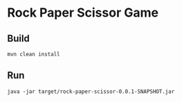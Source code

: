 # Rock Paper Scissor Game #

## Build ##
``mvn clean install``

## Run ##
``java -jar target/rock-paper-scissor-0.0.1-SNAPSHOT.jar``